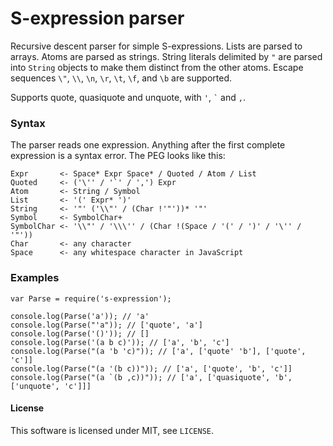 S-expression parser
===================

Recursive descent parser for simple S-expressions. Lists are parsed to arrays.
Atoms are parsed as strings. String literals delimited by `"` are parsed into
`String` objects to make them distinct from the other atoms. Escape sequences
`\"`, `\\`, `\n`, `\r`, `\t`, `\f`, and `\b` are supported.

Supports quote, quasiquote and unquote, with `'`, `` ` `` and `,`.

### Syntax

The parser reads one expression. Anything after the first complete expression
is a syntax error. The PEG looks like this:

    Expr       <- Space* Expr Space* / Quoted / Atom / List
    Quoted     <- ('\'' / '`' / ',') Expr
    Atom       <- String / Symbol
    List       <- '(' Expr* ')'
    String     <- '"' ('\\"' / (Char !'"'))* '"'
    Symbol     <- SymbolChar+
    SymbolChar <- '\\"' / '\\\'' / (Char !(Space / '(' / ')' / '\'' / '"'))
    Char       <- any character
    Space      <- any whitespace character in JavaScript


### Examples

    var Parse = require('s-expression');

    console.log(Parse('a')); // 'a'
    console.log(Parse("'a")); // ['quote', 'a']
    console.log(Parse('()')); // []
    console.log(Parse('(a b c)')); // ['a', 'b', 'c']
    console.log(Parse("(a 'b 'c)")); // ['a', ['quote' 'b'], ['quote', 'c']]
    console.log(Parse("(a '(b c))")); // ['a', ['quote', 'b', 'c']]
    console.log(Parse("(a `(b ,c))")); // ['a', ['quasiquote', 'b', ['unquote', 'c']]]


#### License

This software is licensed under MIT, see `LICENSE`.
